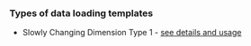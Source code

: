 ### Types of data loading templates
- Slowly Changing Dimension Type 1 - [see details and usage](projects/vdk-core/plugins/vdk-trino/src/taurus/vdk/templates/load/dimension/scd1/README.md)
